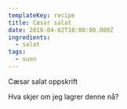 ```yaml
---
templateKey: recipe
title: Cæsar salat
date: 2018-04-02T10:00:00.000Z
ingredients:
  - salat
tags:
  - sunn
---
```

Cæsar salat oppskrift



Hva skjer om jeg lagrer denne nå?
